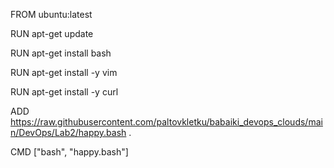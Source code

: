 FROM ubuntu:latest

RUN apt-get update

RUN apt-get install bash

RUN apt-get install -y vim

RUN apt-get install -y curl

ADD https://raw.githubusercontent.com/paltovkletku/babaiki_devops_clouds/main/DevOps/Lab2/happy.bash .

CMD ["bash", "happy.bash"]
